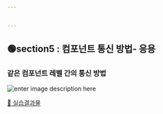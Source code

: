 ```yaml
---


---
```


<h2 id="🟢section5--컴포넌트-통신-방법--응용">🟢section5 : 컴포넌트 통신 방법- 응용</h2>
<h3 id="같은-컴포넌트-레벨-간의-통신-방법">같은 컴포넌트 레벨 간의 통신 방법</h3>
<p><img src="https://ifh.cc/g/9jmjDr.jpg" alt="enter image description here"></p>
<p><a href="https://github.com/gay0ung/vue_study/blob/master/2.VUE-BEGINNERS_inflearn/playground/component-same-level.html">👏 실습결과물</a></p>

